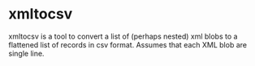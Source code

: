 # xmltocsv

xmltocsv is a tool to convert a list of (perhaps nested) xml blobs to a flattened list of records in csv format. Assumes that each XML blob are single line.